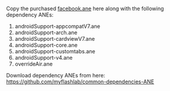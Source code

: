 Copy the purchased [facebook.ane](https://www.myflashlabs.com/product/facebook-ane-adobe-air-native-extension/) here along with the following dependency ANEs:

1. androidSupport-appcompatV7.ane
1. androidSupport-arch.ane
1. androidSupport-cardviewV7.ane
1. androidSupport-core.ane
1. androidSupport-customtabs.ane
1. androidSupport-v4.ane
1. overrideAir.ane

Download dependency ANEs from here: https://github.com/myflashlab/common-dependencies-ANE
